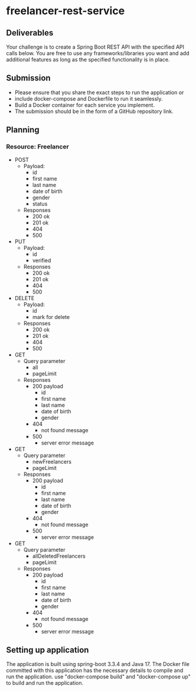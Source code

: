 # freelancer-rest-service
## Deliverables ##
  Your challenge is to create a Spring Boot REST API with the specified API calls below. You are free to use any frameworks/libraries you want and add additional features as long as the specified functionality is in place.
## Submission ##
  - Please ensure that you share the exact steps to run the application or 
  - include docker-compose and Dockerfile to run it seamlessly.
  - Build a Docker container for each service you implement.
  - The submission should be in the form of a GitHub repository link.
## Planning ##
### Resource: Freelancer ###
  - POST
    - Payload:
      - id
      - first name
      - last name
      - date of birth
      - gender
      - status
    - Responses
      - 200 ok
      - 201 ok
      - 404
      - 500
  - PUT
    - Payload:
      - id
      - verified
    - Responses
      - 200 ok
      - 201 ok
      - 404
      - 500
  - DELETE
    - Payload:
      - id
      - mark for delete
    - Responses
      - 200 ok
      - 201 ok
      - 404
      - 500
  - GET
    - Query parameter
      - all
      - pageLimit
    - Responses
      - 200 payload
        - id
        - first name
        - last name
        - date of birth
        - gender
      - 404
        - not found message
      - 500
        - server error message
  - GET
    - Query parameter
      - newFreelancers
      - pageLimit
    - Responses
      - 200 payload
        - id
        - first name
        - last name
        - date of birth
        - gender
      - 404
        - not found message
      - 500
        - server error message
  - GET
    - Query parameter
      - allDeletedFreelancers
      - pageLimit
    - Responses
      - 200 payload
        - id
        - first name
        - last name
        - date of birth
        - gender
      - 404
        - not found message
      - 500
        - server error message
## Setting up application ##
  The application is built using spring-boot 3.3.4 and Java 17. The Docker file committed with this application has the necessary details to compile and run the application.
  use "docker-compose build" and "docker-compose up" to build and run the application.
